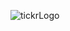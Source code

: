 
![tickrLogo](https://github.com/miguelfntch/TICKR/assets/103166447/41f44240-4dce-42f9-854a-0ea43f0657dd)
